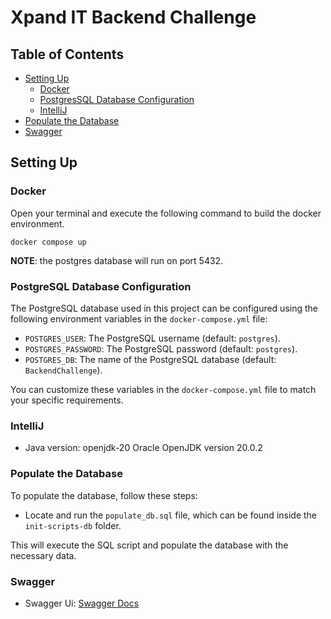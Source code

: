 # Xpand IT Backend Challenge

## Table of Contents
- [Setting Up](#setting-up)
  - [Docker](#docker)
  - [PostgresSQL Database Configuration](#PostgreSQLDatabaseConfiguration)
  - [IntelliJ](#intellij)
- [Populate the Database](#populate-the-database)
- [Swagger](#swagger)

## Setting Up

### Docker

Open your terminal and execute the following command to build the docker environment.

```
docker compose up
```

**NOTE**: the postgres database will run on port 5432.

### PostgreSQL Database Configuration

The PostgreSQL database used in this project can be configured using the following environment variables in the `docker-compose.yml` file:

- `POSTGRES_USER`: The PostgreSQL username (default: `postgres`).
- `POSTGRES_PASSWORD`: The PostgreSQL password (default: `postgres`).
- `POSTGRES_DB`: The name of the PostgreSQL database (default: `BackendChallenge`).

You can customize these variables in the `docker-compose.yml` file to match your specific requirements.

### IntelliJ

- Java version: openjdk-20 Oracle OpenJDK version 20.0.2

### Populate the Database

To populate the database, follow these steps: 

- Locate and run the `populate_db.sql` file, which can be found inside the `init-scripts-db` folder.

This will execute the SQL script and populate the database with the necessary data.

### Swagger

- Swagger Ui: [Swagger Docs](http://localhost:8080/swagger-ui/index.html#/)

